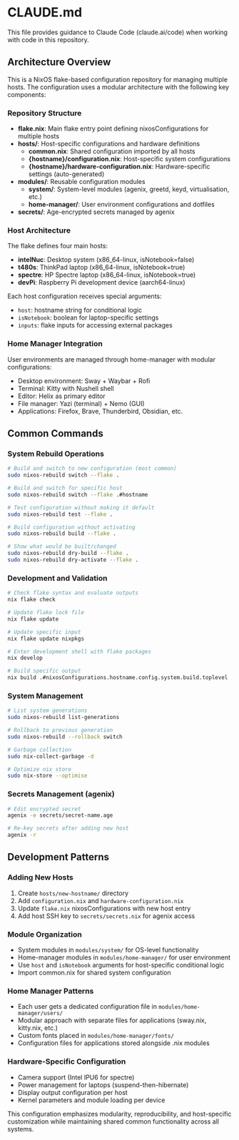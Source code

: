 # CLAUDE.md

This file provides guidance to Claude Code (claude.ai/code) when working with code in this repository.

## Architecture Overview

This is a NixOS flake-based configuration repository for managing multiple hosts. The configuration uses a modular architecture with the following key components:

### Repository Structure
- **flake.nix**: Main flake entry point defining nixosConfigurations for multiple hosts
- **hosts/**: Host-specific configurations and hardware definitions
  - **common.nix**: Shared configuration imported by all hosts
  - **{hostname}/configuration.nix**: Host-specific system configurations
  - **{hostname}/hardware-configuration.nix**: Hardware-specific settings (auto-generated)
- **modules/**: Reusable configuration modules
  - **system/**: System-level modules (agenix, greetd, keyd, virtualisation, etc.)
  - **home-manager/**: User environment configurations and dotfiles
- **secrets/**: Age-encrypted secrets managed by agenix

### Host Architecture
The flake defines four main hosts:
- **intelNuc**: Desktop system (x86_64-linux, isNotebook=false)
- **t480s**: ThinkPad laptop (x86_64-linux, isNotebook=true)  
- **spectre**: HP Spectre laptop (x86_64-linux, isNotebook=true)
- **devPi**: Raspberry Pi development device (aarch64-linux)

Each host configuration receives special arguments:
- `host`: hostname string for conditional logic
- `isNotebook`: boolean for laptop-specific settings
- `inputs`: flake inputs for accessing external packages

### Home Manager Integration
User environments are managed through home-manager with modular configurations:
- Desktop environment: Sway + Waybar + Rofi
- Terminal: Kitty with Nushell shell
- Editor: Helix as primary editor
- File manager: Yazi (terminal) + Nemo (GUI)
- Applications: Firefox, Brave, Thunderbird, Obsidian, etc.

## Common Commands

### System Rebuild Operations
```bash
# Build and switch to new configuration (most common)
sudo nixos-rebuild switch --flake .

# Build and switch for specific host
sudo nixos-rebuild switch --flake .#hostname

# Test configuration without making it default
sudo nixos-rebuild test --flake .

# Build configuration without activating
sudo nixos-rebuild build --flake .

# Show what would be built/changed
sudo nixos-rebuild dry-build --flake .
sudo nixos-rebuild dry-activate --flake .
```

### Development and Validation
```bash
# Check flake syntax and evaluate outputs
nix flake check

# Update flake lock file
nix flake update

# Update specific input
nix flake update nixpkgs

# Enter development shell with flake packages
nix develop

# Build specific output
nix build .#nixosConfigurations.hostname.config.system.build.toplevel
```

### System Management
```bash
# List system generations
sudo nixos-rebuild list-generations

# Rollback to previous generation
sudo nixos-rebuild --rollback switch

# Garbage collection
sudo nix-collect-garbage -d

# Optimize nix store
sudo nix-store --optimise
```

### Secrets Management (agenix)
```bash
# Edit encrypted secret
agenix -e secrets/secret-name.age

# Re-key secrets after adding new host
agenix -r
```

## Development Patterns

### Adding New Hosts
1. Create `hosts/new-hostname/` directory
2. Add `configuration.nix` and `hardware-configuration.nix`
3. Update `flake.nix` nixosConfigurations with new host entry
4. Add host SSH key to `secrets/secrets.nix` for agenix access

### Module Organization
- System modules in `modules/system/` for OS-level functionality
- Home-manager modules in `modules/home-manager/` for user environment
- Use `host` and `isNotebook` arguments for host-specific conditional logic
- Import common.nix for shared system configuration

### Home Manager Patterns
- Each user gets a dedicated configuration file in `modules/home-manager/users/`
- Modular approach with separate files for applications (sway.nix, kitty.nix, etc.)
- Custom fonts placed in `modules/home-manager/fonts/`
- Configuration files for applications stored alongside .nix modules

### Hardware-Specific Configuration
- Camera support (Intel IPU6 for spectre)
- Power management for laptops (suspend-then-hibernate)
- Display output configuration per host
- Kernel parameters and module loading per device

This configuration emphasizes modularity, reproducibility, and host-specific customization while maintaining shared common functionality across all systems.